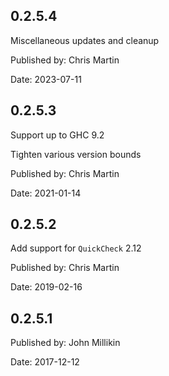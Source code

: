 ## 0.2.5.4

Miscellaneous updates and cleanup

Published by: Chris Martin

Date: 2023-07-11

## 0.2.5.3

Support up to GHC 9.2

Tighten various version bounds

Published by: Chris Martin

Date: 2021-01-14

## 0.2.5.2

Add support for `QuickCheck` 2.12

Published by: Chris Martin

Date: 2019-02-16

## 0.2.5.1

Published by: John Millikin

Date: 2017-12-12
